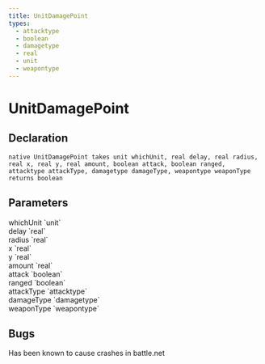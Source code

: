 ```yaml
---
title: UnitDamagePoint
types:
  - attacktype
  - boolean
  - damagetype
  - real
  - unit
  - weapontype
---
```


# UnitDamagePoint

## Declaration

```
native UnitDamagePoint takes unit whichUnit, real delay, real radius, real x, real y, real amount, boolean attack, boolean ranged, attacktype attackType, damagetype damageType, weapontype weaponType returns boolean
```

## Parameters
<dl>
  <dt>whichUnit `unit`</dt>
  <dd></dd>

  <dt>delay `real`</dt>
  <dd></dd>

  <dt>radius `real`</dt>
  <dd></dd>

  <dt>x `real`</dt>
  <dd></dd>

  <dt>y `real`</dt>
  <dd></dd>

  <dt>amount `real`</dt>
  <dd></dd>

  <dt>attack `boolean`</dt>
  <dd></dd>

  <dt>ranged `boolean`</dt>
  <dd></dd>

  <dt>attackType `attacktype`</dt>
  <dd></dd>

  <dt>damageType `damagetype`</dt>
  <dd></dd>

  <dt>weaponType `weapontype`</dt>
  <dd></dd>
</dl>

## Bugs 
Has been known to cause crashes in battle.net
